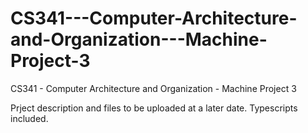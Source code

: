 # CS341---Computer-Architecture-and-Organization---Machine-Project-3
CS341 - Computer Architecture and Organization - Machine Project 3

Prject description and files to be uploaded at a later date.  Typescripts included.
